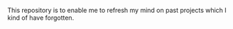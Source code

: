 This repository is to enable me to refresh my mind on past projects which I kind of have forgotten.
